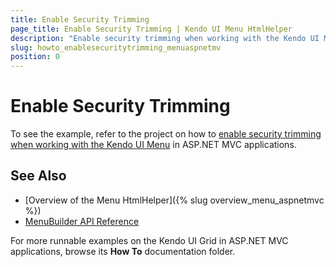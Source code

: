 ```yaml
---
title: Enable Security Trimming
page_title: Enable Security Trimming | Kendo UI Menu HtmlHelper
description: "Enable security trimming when working with the Kendo UI Menu in ASP.NET MVC applications."
slug: howto_enablesecuritytrimming_menuaspnetmv
position: 0
---
```


# Enable Security Trimming

To see the example, refer to the project on how to [enable security trimming when working with the Kendo UI Menu](https://github.com/telerik/ui-for-aspnet-mvc-examples/tree/master/menu/security-trimming) in ASP.NET MVC applications.

## See Also

* [Overview of the Menu HtmlHelper]({% slug overview_menu_aspnetmvc %})
* [MenuBuilder API Reference](http://docs.telerik.com/aspnet-mvc/api/Kendo.Mvc.UI.Fluent/MenuBuilder)

For more runnable examples on the Kendo UI Grid in ASP.NET MVC applications, browse its **How To** documentation folder.
